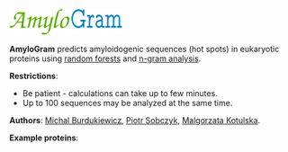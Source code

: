 <img src="AmyloGram_logo.png" alt="logo" style="width: 200px;"/>

**AmyloGram** predicts amyloidogenic sequences (hot spots) in eukaryotic proteins using [random forests](https://www.stat.berkeley.edu/~breiman/RandomForests/cc_home.htm) and [n-gram analysis](http://github.com/michbur/biogram).  

**Restrictions**:
* Be patient - calculations can take up to few minutes.  
* Up to 100 sequences may be analyzed at the same time.  

**Authors**: [Michal Burdukiewicz](http://www.smorfland.uni.wroc.pl/), [Piotr Sobczyk](http://prac.im.pwr.wroc.pl/~sobczyk/), [Malgorzata Kotulska](http://www.kotulska-lab.pwr.wroc.pl/).

**Example proteins**:


